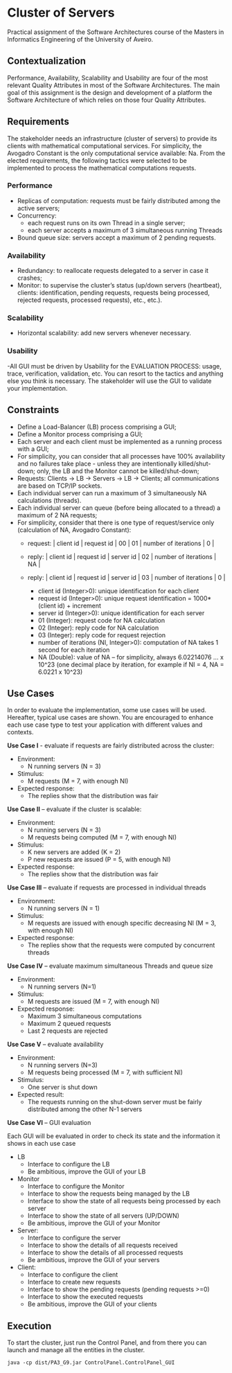 # Cluster of Servers
Practical assignment of the Software Architectures course of the Masters in Informatics Engineering of the University of Aveiro.

## Contextualization
Performance, Availability, Scalability and Usability are four of the most relevant Quality Attributes in most of the Software Architectures. The main goal of this assignment is the design and development of a platform the Software Architecture of which relies on those four Quality Attributes.

## Requirements
The stakeholder needs an infrastructure (cluster of servers) to provide its clients with mathematical computational services. For simplicity, the Avogadro Constant is the only computational service available: Na.
From the elected requirements, the following tactics were selected to be implemented to process the mathematical computations requests.

### Performance
- Replicas of computation: requests must be fairly distributed among the active servers;
- Concurrency:
  - each request runs on its own Thread in a single server;
  - each server accepts a maximum of 3 simultaneous running Threads
- Bound queue size: servers accept a maximum of 2 pending requests.

### Availability
- Redundancy: to reallocate requests delegated to a server in case it crashes;
- Monitor: to supervise the cluster’s status (up/down servers (heartbeat), clients: identification, pending requests, requests being processed, rejected requests, processed requests), etc., etc.).

### Scalability
- Horizontal scalability: add new servers whenever necessary.

### Usability
-All GUI must be driven by Usability for the EVALUATION PROCESS: usage, trace, verification, validation, etc. You can resort to the tactics and anything else you think is necessary. The stakeholder will use the GUI to validate your implementation.

## Constraints
- Define a Load-Balancer (LB) process comprising a GUI;
- Define a Monitor process comprising a GUI;
- Each server and each client must be implemented as a running process with a GUI;
- For simplicity, you can consider that all processes have 100% availability and no failures take place - unless they are intentionally killed/shut-down; only, the LB and the Monitor cannot be killed/shut-down;
- Requests: Clients -> LB -> Servers -> LB -> Clients; all communications are based on TCP/IP sockets.
- Each individual server can run a maximum of 3 simultaneously NA calculations (threads).
- Each individual server can queue (before being allocated to a thread) a maximum of 2 NA requests;
- For simplicity, consider that there is one type of request/service only (calculation of NA, Avogadro Constant):
  - request: | client id | request id | 00 | 01 | number of iterations | 0 |
  - reply: | client id | request id | server id | 02 | number of iterations | NA |
  - reply: | client id | request id | server id | 03 | number of iterations | 0 |

    - client id (Integer>0): unique identification for each client
    - request id (Integer>0): unique request identification = 1000*(client id) + increment
    - server id (Integer>0): unique identification for each server
    - 01 (Integer): request code for NA calculation
    - 02 (Integer): reply code for NA calculation
    - 03 (Integer): reply code for request rejection
    - number of iterations (NI, Integer>0): computation of NA takes 1 second for each iteration
    - NA (Double): value of NA – for simplicity, always 6.02214076 … x 10^23 (one decimal place by iteration, for example if NI = 4, NA = 6.0221 x 10^23)

## Use Cases
In order to evaluate the implementation, some use cases will be used. Hereafter, typical use cases are shown. You are encouraged to enhance each use case type to test your application with different values and contexts. 

<b>Use Case I</b> - evaluate if requests are fairly distributed across the cluster:
- Environment:
  - N running servers (N = 3)
- Stimulus:
  - M requests (M = 7, with enough NI)
- Expected response:
  - The replies show that the distribution was fair

<b>Use Case II</b> – evaluate if the cluster is scalable:
- Environment:
  - N running servers (N = 3)
  - M requests being computed (M = 7, with enough NI)
- Stimulus:
  - K new servers are added (K = 2)
  - P new requests are issued (P = 5, with enough NI)
- Expected response:
  - The replies show that the distribution was fair

<b>Use Case III</b> – evaluate if requests are processed in individual threads
- Environment:
  - N running servers (N = 1)
- Stimulus:
  - M requests are issued with enough specific decreasing NI (M = 3, with enough NI)
- Expected response:
  - The replies show that the requests were computed by concurrent threads

<b>Use Case IV</b> – evaluate maximum simultaneous Threads and queue size
- Environment:
  - N running servers (N=1)
- Stimulus:
  - M requests are issued (M = 7, with enough NI)
- Expected response:
  - Maximum 3 simultaneous computations
  - Maximum 2 queued requests
  - Last 2 requests are rejected

<b>Use Case V</b> – evaluate availability
- Environment:
  - N running servers (N=3)
  - M requests being processed (M = 7, with sufficient NI)
- Stimulus:
  - One server is shut down
- Expected result:
  - The requests running on the shut-down server must be fairly distributed among the other N-1 servers

<b>Use Case VI</b> – GUI evaluation

Each GUI will be evaluated in order to check its state and the information it shows in each use case
- LB
  - Interface to configure the LB
  - Be ambitious, improve the GUI of your LB
- Monitor
  - Interface to configure the Monitor
  - Interface to show the requests being managed by the LB
  - Interface to show the state of all requests being processed by each server
  - Interface to show the state of all servers (UP/DOWN)
  - Be ambitious, improve the GUI of your Monitor
- Server:
  - Interface to configure the server
  - Interface to show the details of all requests received
  - Interface to show the details of all processed requests
  - Be ambitious, improve the GUI of your servers
- Client:
  - Interface to configure the client
  - Interface to create new requests
  - Interface to show the pending requests (pending requests >=0)
  - Interface to show the executed requests
  - Be ambitious, improve the GUI of your clients

## Execution
To start the cluster, just run the Control Panel, and from there you can launch and manage all the entities in the cluster.
```
java -cp dist/PA3_G9.jar ControlPanel.ControlPanel_GUI
```
